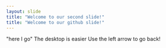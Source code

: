 ```yaml
---
layout: slide
title: "Welcome to our second slide!"
title: "Welcome to our github slide!"
---
```

"here I go" 
The desktop is easier 
Use the left arrow to go back!
